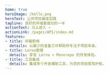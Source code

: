 ```yaml
---
home: true
heroImage: /hello.png
heroText: 公共项目最佳实践
tagline: 良好的开端是成功的一半
actionText: 马上进入 →
actionLink: /pages/API/index.md
features:
- title: 开箱即用
  details: 以最少的准备工作帮助你专注于项目本身。
- title: Lerna管理
  details: 享受 Lerna + Monorepo 的开发体验。
- title: 工具集成
  details: 集成多个开发辅助工具，为您的项目保驾护航。
---
```

<ClientOnly>
  <Footer/>
</ClientOnly>
